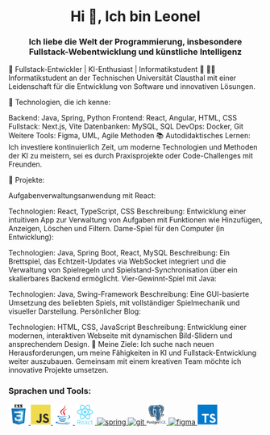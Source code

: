 <h1 align="center">Hi 👋, Ich bin Leonel</h1> <h3 align="center">Ich liebe die Welt der Programmierung, insbesondere Fullstack-Webentwicklung und künstliche Intelligenz</h3>
🌟 Fullstack-Entwickler | KI-Enthusiast | Informatikstudent 🌟
👨‍💻 Informatikstudent an der Technischen Universität Clausthal mit einer Leidenschaft für die Entwicklung von Software und innovativen Lösungen.

🔧 Technologien, die ich kenne:

Backend: Java, Spring, Python
Frontend: React, Angular, HTML, CSS
Fullstack: Next.js, Vite
Datenbanken: MySQL, SQL
DevOps: Docker, Git
Weitere Tools: Figma, UML, Agile Methoden
📚 Autodidaktisches Lernen:
Ich investiere kontinuierlich Zeit, um moderne Technologien und Methoden der KI zu meistern, sei es durch Praxisprojekte oder Code-Challenges mit Freunden.

🚀 Projekte:

Aufgabenverwaltungsanwendung mit React:

Technologien: React, TypeScript, CSS
Beschreibung:
Entwicklung einer intuitiven App zur Verwaltung von Aufgaben mit Funktionen wie Hinzufügen, Anzeigen, Löschen und Filtern.
Dame-Spiel für den Computer (in Entwicklung):

Technologien: Java, Spring Boot, React, MySQL
Beschreibung:
Ein Brettspiel, das Echtzeit-Updates via WebSocket integriert und die Verwaltung von Spielregeln und Spielstand-Synchronisation über ein skalierbares Backend ermöglicht.
Vier-Gewinnt-Spiel mit Java:

Technologien: Java, Swing-Framework
Beschreibung:
Eine GUI-basierte Umsetzung des beliebten Spiels, mit vollständiger Spielmechanik und visueller Darstellung.
Persönlicher Blog:

Technologien: HTML, CSS, JavaScript
Beschreibung:
Entwicklung einer modernen, interaktiven Webseite mit dynamischen Bild-Slidern und ansprechendem Design.
🌱 Meine Ziele:
Ich suche nach neuen Herausforderungen, um meine Fähigkeiten in KI und Fullstack-Entwicklung weiter auszubauen. Gemeinsam mit einem kreativen Team möchte ich innovative Projekte umsetzen.

<h3 align="left">Sprachen und Tools:</h3> <p align="left"> <a href="https://www.w3schools.com/css/" target="_blank" rel="noreferrer"> <img src="https://raw.githubusercontent.com/devicons/devicon/master/icons/css3/css3-original-wordmark.svg" alt="css3" width="40" height="40"/> </a> <a href="https://developer.mozilla.org/en-US/docs/Web/JavaScript" target="_blank" rel="noreferrer"> <img src="https://raw.githubusercontent.com/devicons/devicon/master/icons/javascript/javascript-original.svg" alt="javascript" width="40" height="40"/> </a> <a href="https://www.java.com" target="_blank" rel="noreferrer"> <img src="https://raw.githubusercontent.com/devicons/devicon/master/icons/java/java-original.svg" alt="java" width="40" height="40"/> </a> <a href="https://reactjs.org/" target="_blank" rel="noreferrer"> <img src="https://raw.githubusercontent.com/devicons/devicon/master/icons/react/react-original-wordmark.svg" alt="react" width="40" height="40"/> </a> <a href="https://spring.io/" target="_blank" rel="noreferrer"> <img src="https://www.vectorlogo.zone/logos/springio/springio-icon.svg" alt="spring" width="40" height="40"/> </a> <a href="https://git-scm.com/" target="_blank" rel="noreferrer"> <img src="https://www.vectorlogo.zone/logos/git-scm/git-scm-icon.svg" alt="git" width="40" height="40"/> </a> <a href="https://www.postgresql.org" target="_blank" rel="noreferrer"> <img src="https://raw.githubusercontent.com/devicons/devicon/master/icons/postgresql/postgresql-original-wordmark.svg" alt="postgresql" width="40" height="40"/> </a> <a href="https://figma.com" target="_blank" rel="noreferrer"> <img src="https://www.vectorlogo.zone/logos/figma/figma-icon.svg" alt="figma" width="40" height="40"/> </a> <a href="https://www.typescriptlang.org/" target="_blank" rel="noreferrer"> <img src="https://raw.githubusercontent.com/devicons/devicon/master/icons/typescript/typescript-original.svg" alt="typescript" width="40" height="40"/> </a> </p>
